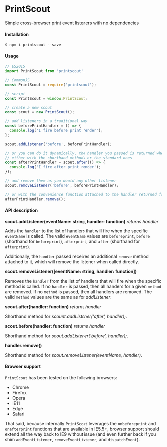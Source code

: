 # PrintScout

Simple cross-browser print event listeners with no dependencies

#### Installation

```
$ npm i printscout --save
```

#### Usage

```javascript
// ES2015
import PrintScout from 'printscout';

// CommonJS
const PrintScout = require('printscout');

// script
const PrintScout = window.PrintScout;

// create a new scout
const scout = new PrintScout();

// add listeners in a traditional way
const beforePrintHandler = () => {
  console.log('I fire before print render');
};

scout.addListener('before', beforePrintHandler);

// or you can do it dynamically, the handler you passed is returned when added,
// either with the shorthand methods or the standard ones
const afterPrintHandler = scout.after(() => {
  console.log('I fire after print render');
});

// and remove them as you would any other listener
scout.removeListener('before', beforePrintHandler);

// or with the convenience function attached to the handler returned from adding it
afterPrintHandler.remove();
```

#### API description

**scout.addListener(eventName: string, handler: function)** *returns handler*

Adds the `handler` to the list of handlers that will fire when the specific `eventName` is called. The valid `eventName` values are `beforeprint`, `before` (shorthand for `beforeprint`), `afterprint`, and `after` (shorthand for `afterprint`).

Additionally, the `handler` passed receives an additional `remove` method attached to it, which will remove the listener when called directly.

**scout.removeListener([eventName: string, handler: function])**

Removes the `handler` from the list of handlers that will fire when the specific method is called. If no `handler` is passed, then all handers for a given `method` are removed. If no `method` is passed, then all handlers are removed. The valid `method` values are the same as for *addListener*.

**scout.after(handler: function)** *returns handler*

Shorthand method for *scount.addListener('after', handler);*.

**scout.before(handler: function)** *returns handler*

Shorthand method for *scout.addListener('before', handler);*.

**handler.remove()**

Shorthand method for *scout.removeListener(eventName, handler)*.

#### Browser support

`PrintScout` has been tested on the following browsers:
* Chrome
* Firefox
* Opera
* IE11
* Edge
* Safari

That said, because internally `PrintScout` leverages the `onbeforeprint` and `onafterprint` functions that are available in IE5.5+, browser support should extend all the way back to IE9 without issue (and even further back if you shim `addEventListener`, `removeEventListener`, and `dispatchEvent`).
